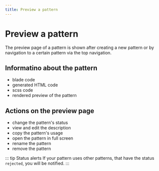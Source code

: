 ```yaml
---
title: Preview a pattern
---
```

# Preview a pattern

The preview page of a pattern is shown after creating a new pattern or by navigation to a certain pattern via the top
navigation.

## Informatino about the pattern
* blade code
* generated HTML code
* scss code
* rendered preview of the pattern

## Actions on the preview page
* change the pattern's status
* view and edit the description
* copy the pattern's usage
* open the pattern in full screen
* rename the pattern
* remove the pattern

::: tip Status alerts
If your pattern uses other patterns, that have the status `rejected`, you will be notified.
:::
